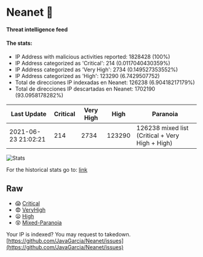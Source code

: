 # Neanet :hocho:
#### Threat intelligence feed
#### The stats:

- IP Address with malicious activities reported: 1828428 (100%)
- IP Address categorized as 'Critical':  214 (0.0117040430359%)
- IP Address categorized as 'Very High':  2734 (0.149527353552%)
- IP Address categorized as 'High':  123290 (6.7429507752)
- Total de direcciones IP indexadas en Neanet:  126238 (6.90418217179%)
- Total de direcciones IP descartadas en Neanet:  1702190 (93.0958178282%)

| Last Update | Critical | Very High | High | Paranoia |
| --- | --- | --- | --- | --- |
| 2021-06-23 21:02:21 | 214 | 2734 | 123290 | 126238 mixed list (Critical + Very High + High)|

![Stats](https://docs.google.com/spreadsheets/d/e/2PACX-1vSnaNMIXVabIpDJjufMlzH7poXnshF3mgd8Is1g9ytUEzVsP5my4Trn8f-xkoLLQ38xpL3HtmUexLo6/pubchart?oid=501124687&format=image)

For the historical stats go to: [link](/stats.csv)
## Raw
- :scream: [Critical](https://raw.githubusercontent.com/JavaGarcia/Neanet/master/blacklists/neanet_critical.txt)
- :fearful: [VeryHigh](https://raw.githubusercontent.com/JavaGarcia/Neanet/master/blacklists/neanet_veryHigh.txtt)
- :frowning: [High](https://raw.githubusercontent.com/JavaGarcia/Neanet/master/blacklists/neanet_high.txt)
- :dizzy_face: [Mixed-Paranoia](https://raw.githubusercontent.com/JavaGarcia/Neanet/master/blacklists/neanet_all.txt)


Your IP is indexed? You may request to takedown. [https://github.com/JavaGarcia/Neanet/issues](https://github.com/JavaGarcia/Neanet/issues)













































































































































































































































































































































































































































































































































































































































































































































































































































































































































































































































































































































































































































































































































































































































































































































































































































































































































































































































































































































































































































































































































































































































































































































































































































































































































































































































































































































































































































































































































































































































































































































































































































































































































































































































































































































































































































































































































































































































































































































































































































































































































































































































































































































































































































































































































































































































































































































































































































































































































































































































































































































































































































































































































































































































































































































































































































































































































































































































































































































































































































































































































































































































































































































































































































































































































































































































































































































































































































































































































































































































































































































































































































































































































































